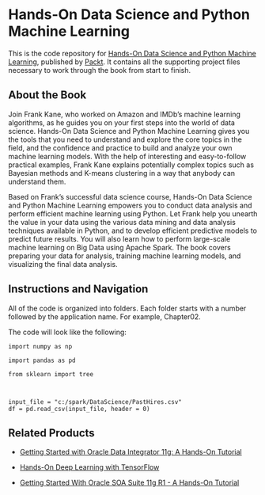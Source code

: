 # Hands-On Data Science and Python Machine Learning
This is the code repository for [Hands-On Data Science and Python Machine Learning](https://www.packtpub.com/big-data-and-business-intelligence/data-science-and-machine-learning-python-hands?utm_source=github&utm_medium=repository&utm_campaign=9781787280748), published by [Packt](https://www.packtpub.com/?utm_source=github). It contains all the supporting project files necessary to work through the book from start to finish.
## About the Book
Join Frank Kane, who worked on Amazon and IMDb’s machine learning algorithms, as he guides you on your first steps into the world of data science. Hands-On Data Science and Python Machine Learning gives you the tools that you need to understand and explore the core topics in the field, and the confidence and practice to build and analyze your own machine learning models. With the help of interesting and easy-to-follow practical examples, Frank Kane explains potentially complex topics such as Bayesian methods and K-means clustering in a way that anybody can understand them.

Based on Frank’s successful data science course, Hands-On Data Science and Python Machine Learning empowers you to conduct data analysis and perform efficient machine learning using Python. Let Frank help you unearth the value in your data using the various data mining and data analysis techniques available in Python, and to develop efficient predictive models to predict future results. You will also learn how to perform large-scale machine learning on Big Data using Apache Spark. The book covers preparing your data for analysis, training machine learning models, and visualizing the final data analysis.
## Instructions and Navigation
All of the code is organized into folders. Each folder starts with a number followed by the application name. For example, Chapter02.



The code will look like the following:
```
import numpy as np
 
import pandas as pd
 
from sklearn import tree


 
input_file = "c:/spark/DataScience/PastHires.csv" 
df = pd.read_csv(input_file, header = 0) 
```



## Related Products
* [Getting Started with Oracle Data Integrator 11g: A Hands-On Tutorial](https://www.packtpub.com/networking-and-servers/getting-started-oracle-data-integrator-11g-hands-tutorial?utm_source=github&utm_medium=repository&utm_campaign=9781849680684)

* [Hands-On Deep Learning with TensorFlow](https://www.packtpub.com/big-data-and-business-intelligence/hands-deep-learning-tensorflow?utm_source=github&utm_medium=repository&utm_campaign=9781787282773)

* [Getting Started With Oracle SOA Suite 11g R1 - A Hands-On Tutorial](https://www.packtpub.com/application-development/getting-started-oracle-soa-suite-11g-r1-–-hands-tutorial?utm_source=github&utm_medium=repository&utm_campaign=9781847199782)


